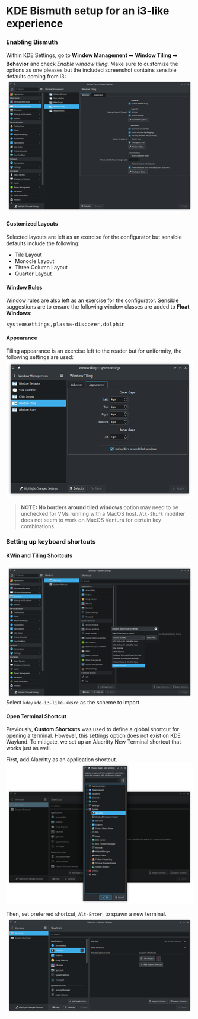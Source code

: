 # KDE Bismuth setup for an i3-like experience
### Enabling Bismuth
Within KDE Settings, go to **Window Management** :arrow_right: **Window Tiling** :arrow_right: **Behavior** and check _Enable window tiling_. Make sure to customize the options as one pleases but the included screenshot contains sensible defaults coming from i3: 
![Window Tiling Settings](window_tiling.png)

#### Customized Layouts
Selected layouts are left as an exercise for the configurator but sensible defaults include the following:
* Tile Layout
* Monocle Layout
* Three Column Layout
* Quarter Layout

#### Window Rules
Window rules are also left as an exercise for the configurator. Sensible suggestions are to ensure the following window classes are added to **Float Windows**:
<pre>
systemsettings,plasma-discover,dolphin
</pre>

#### Appearance
Tiling appearance is an exercise left to the reader but for uniformity, the following settings are used:
![KDE Appearance Dialog](kde_appearance.png)
> **NOTE:** __No borders around tiled windows__ option may need to be unchecked for VMs running with a MacOS host. `Alt-Shift` modifier does not seem to work on MacOS Ventura for certain key combinations.

### Setting up keyboard shortcuts

#### KWin and Tiling Shortcuts
![Import Shortcuts Scheme](import_shortcuts_scheme.png)
Select `kde/kde-i3-like.kksrc` as the scheme to import.

#### Open Terminal Shortcut
Previously, **Custom Shortcuts** was used to define a global shortcut for opening a terminal. However, this settings option does not exist on KDE Wayland. To mitigate, we set up an Alacritty New Terminal shortcut that works just as well.

First, add Alacritty as an application shortcut.
![Add Application Shortcut](kde_alacritty_term.png)

Then, set preferred shortcut, `Alt-Enter`, to spawn a new terminal.
![Set Keyboard Shortcut](kde_alacritty_shortcut.png)

